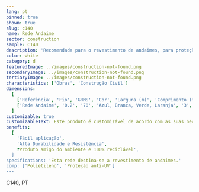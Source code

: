 ```yaml
---
lang: pt
pinned: true
shown: true
slug: c140
name: Rede Andaime
sector: construction
sample: C140
description: 'Recomendada para o revestimento de andaimes, para proteção dos trabalhadores e projecções de materiais, tintas e poeiras. Também controla a passagem da radiação solar, reduzindo-a consideravelmente, e protege contra a ação direta do vento.'
color: white
category: d
featuredImage: ../images/construction-not-found.png
secondaryImage: ../images/construction-not-found.png
tertiaryImage: ../images/construction-not-found.png
characteristics: ['Obras', 'Construção Cívil']
dimensions:
  [
    ['Referência', 'Fio', 'GRMS', 'Cor', 'Largura (m)', 'Comprimento (m)'],
    ['Rede Andaime', '0.2', '70', 'Azul, Branca, Verde, Laranja', '3', '100'],
  ]
customizable: true
customizableText: Este produto é customizável de acordo com as suas necessidades. Contacte-nos para mais informações.
benefits:
  [
    'Fácil aplicação',
    'Alta Durabilidade e Resistência',
    ?Produto amigo do ambiente e 100% reciclável',
  ]
specifications: 'Esta rede destina-se a revestimento de andaimes.'
comp: ['Polietileno', 'Proteção anti-UV']
---
```


C140, PT
